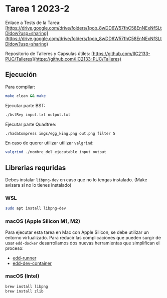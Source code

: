 # Tarea 1 2023-2

Enlace a Tests de la Tarea:
[https://drive.google.com/drive/folders/1pob_8wDD6W57fhC58EnNExNfSLtDldow?usp=sharing](https://drive.google.com/drive/folders/1pob_8wDD6W57fhC58EnNExNfSLtDldow?usp=sharing)

Repositorio de Talleres y Capsulas útiles:
[https://github.com/IIC2133-PUC/Talleres](https://github.com/IIC2133-PUC/Talleres)

## Ejecución

Para compilar:

```bash
make clean && make
```

Ejecutar parte BST:

```bash
./bstRey input.txt output.txt
```

Ejecutar parte Quadtree:

```bash
./hadaCompress imgs/egg_king.png out.png filter 5
```

En caso de querer utilizar utilizar ```valgrind```:

```bash
valgrind ./nombre_del_ejecutable input output
```

## Librerias requridas

Debes instalar `libpng-dev` en caso que no lo tengas instalado. (Make avisara si no lo tienes instalado)

### WSL

```bash
sudo apt install libpng-dev
```

### macOS (Apple Silicon M1, M2)

Para ejecutar esta tarea en Mac con Apple Silicon, se debe utilizar un entorno virtualizado. Para reducir las complicaciones que pueden surgir de usar `edd-docker` desarrollamos dos nuevas herramientas que simplifican el proceso:

- [edd-runner](https://github.com/IIC2133-PUC/edd-runner)
- [edd-dev-container](https://github.com/IIC2133-PUC/edd-dev-container)

### macOS (Intel)

```bash
brew install libpng
brew install zlib
```